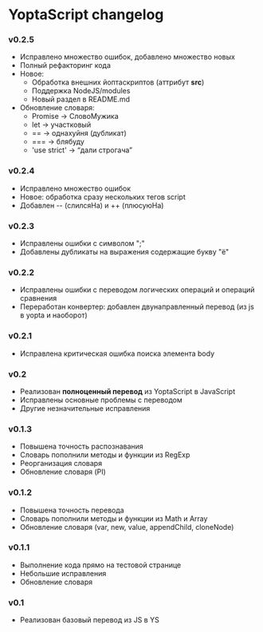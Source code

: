 # YoptaScript changelog

### v0.2.5
* Исправлено множество ошибок, добавлено множество новых
* Полный рефакторинг кода
* Новое: 
	* Обработка внешних йоптаскриптов (аттрибут **src**)
	* Поддержка NodeJS/modules
	* Новый раздел в README.md
* Обновление словаря:
	* Promise -> СловоМужика
	* let -> участковый
	* == -> однахуйня (дубликат)
	* === -> блябуду
	* 'use strict' -> “дали строгача”

### v0.2.4
* Исправлено множество ошибок
* Новое: обработка сразу нескольких тегов script
* Добавлен -- (слилсяНа) и ++ (плюсуюНа)


### v0.2.3
* Исправлены ошибки с символом ";"
* Добавлены дубликаты на выражения содержащие букву "ё"


### v0.2.2
* Исправлены ошибки с переводом логических операций и операций сравнения
* Переработан конвертер: добавлен двунаправленный перевод (из js в yopta и наоборот)

### v0.2.1
* Исправлена критическая ошибка поиска элемента body

### v0.2
* Реализован **полноценный перевод** из YoptaScript в JavaScript
* Исправлены основные проблемы с переводом
* Другие незначительные исправления


### v0.1.3

* Повышена точность распознавания
* Словарь пополнили методы и функции из RegExp
* Реорганизация словаря
* Обновление словаря (PI)


### v0.1.2

* Повышена точность перевода
* Словарь пополнили методы и функции из Math и Array
* Обновление словаря (var, new, value, appendChild, cloneNode)

### v0.1.1

* Выполнение кода прямо на тестовой странице
* Небольшие исправления
* Обновление словаря

### v0.1

* Реализован базовый перевод из JS в YS